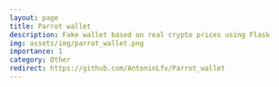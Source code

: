 ```yaml
---
layout: page
title: Parrot wallet
description: Fake wallet based on real crypto prices using Flask
img: assets/img/parrot_wallet.png
importance: 1
category: Other
redirect: https://github.com/AntoninLfv/Parrot_wallet
---
```

